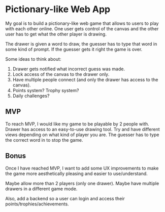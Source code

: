 # Pictionary-like Web App

My goal is to build a pictionary-like web game that allows to users to play with each other online. One user gets control of the canvas and the other user has to get what the other player is drawing. 

The drawer is given a word to draw, the guesser has to type that word in some kind of prompt. If the guesser gets it right the game is over. 

Some ideas to think about:
1. Drawer gets notified what incorrect guess was made.
2. Lock access of the canvas to the drawer only.
3. Have multiple people connect (and only the drawer has access to the canvas).
4. Points system? Trophy system?
5. Daily challenges?

## MVP

To reach MVP, I would like my game to be playable by 2 people with. Drawer has access to an easy-to-use drawing tool. Try and have different views depending on what kind of player you are. The guesser has to type the correct word in to stop the game.

## Bonus

Once I have reached MVP, I want to add some UX improvements to make the game more aesthetically pleasing and easier to use/understand.

Maybe allow more than 2 players (only one drawer). Maybe have multiple drawers in a different game mode.

Also, add a backend so a user can login and access their points/trophies/achievements.